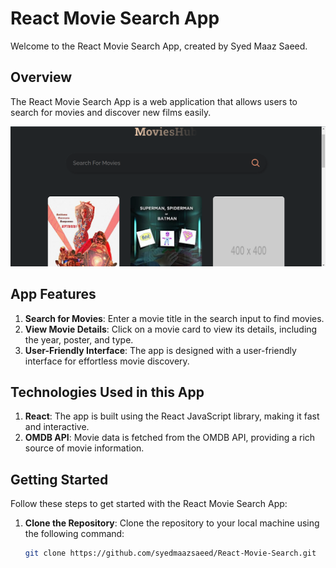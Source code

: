 # React Movie Search App

Welcome to the React Movie Search App, created by Syed Maaz Saeed.

## Overview

The React Movie Search App is a web application that allows users to search for movies and discover new films easily.

![App Screenshot](https://github.com/syedmaazsaeed/React-Movie-Search/raw/main/public/assets/images/Movie-Hub-Preview.png)


## App Features

1. **Search for Movies**: Enter a movie title in the search input to find movies.
2. **View Movie Details**: Click on a movie card to view its details, including the year, poster, and type.
3. **User-Friendly Interface**: The app is designed with a user-friendly interface for effortless movie discovery.

## Technologies Used in this App

1. **React**: The app is built using the React JavaScript library, making it fast and interactive.
2. **OMDB API**: Movie data is fetched from the OMDB API, providing a rich source of movie information.

## Getting Started

Follow these steps to get started with the React Movie Search App:

1. **Clone the Repository**: Clone the repository to your local machine using the following command:

   ```bash
   git clone https://github.com/syedmaazsaeed/React-Movie-Search.git
